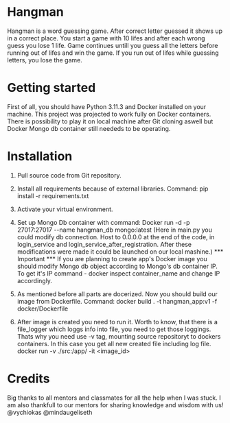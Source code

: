 # Hangman

Hangman is a word guessing game. After correct letter guessed it shows up in a correct place. You start a game with 10 lifes and after each wrong guess you lose 1 life. Game continues untill you guess all the letters before running out of lifes and win the game. If you run out of lifes while guessing letters, you lose the game. 

# Getting started

First of all, you should have Python 3.11.3 and Docker installed on your machine. This project was projected to work fully on Docker containers. There is possibility to play it on local machine after Git cloning aswell but Docker Mongo db container still neededs to be operating. 

#   Installation
1. Pull source code from Git repository.
2. Install all requirements because of external libraries. Command: pip install -r requirements.txt 
3. Activate your virtual environment.
4. Set up Mongo Db container with command: Docker run -d -p 27017:27017 --name hangman_db mongo:latest
(Here in main.py you could modify db connection. Host to 0.0.0.0 at the end of the code, in login_service and login_service_after_registration. After these modifications were made it could be launched on our local mashine.)
                *** Important ***
If you are planning to create app's Docker image you should modify Mongo db object according to Mongo's db container IP. To get it's IP command - docker inspect container_name and change IP accordingly. 

5. As mentioned before all parts are docerized. Now you should build our image from Dockerfile. Command: docker build . -t hangman_app:v1 -f docker/Dockerfile
6. After image is created you need to run it. Worth to know, that there is a file_logger which loggs info into file, you need to get those loggings. Thats why you need use -v tag, mounting source repositoryt to dockers containers. In this case you get all new created file including log file.
docker run -v ./src:/app/  -it <image_id>

# Credits
Big thanks to all mentors and classmates for all the help when I was stuck. I am also thankfull to our mentors for sharing knowledge and wisdom with us!
@vychiokas
@mindaugeliseth